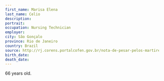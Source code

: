 ```yaml
---
first_name: Marisa Elena
last_name: Celio
description: 
portrait: 
occupation: Nursing Technician
employer: 
city: São Gonçalo
province: Rio de Janeiro
country: Brazil
source: http://rj.corens.portalcofen.gov.br/nota-de-pesar-pelos-martires-da-enfermagem-na-luta-contra-o-coronavirus_18276.html
birth_date: 
death_date: 
---
```


66 years old.